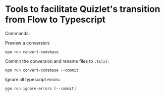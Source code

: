 # Tools to facilitate Quizlet's transition from Flow to Typescript

Commands:

Preview a conversion:

```
npm run convert-codebase
```

Commit the conversion and rename files to `.ts[x]`:

```
npm run convert-codebase --commit
```

Ignore all typescript errors:

```
npm run ignore-errors [--commit]
``
```
